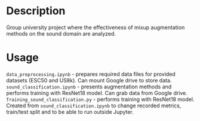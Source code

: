 # Description

Group university project where the effectiveness of mixup augmentation methods on the sound domain are analyzed.

# Usage 

`data_preprocessing.ipynb` - prepares required data files for provided datasets (ESC50 and US8k). Can mount Google drive to store data.  
`sound_classification.ipynb` - presents augmentation methods and performs training with ResNet18 model. Can grab data from Google drive.  
`Training_sound_classification.py` - performs training with ResNet18 model.  Created from `sound_classification.ipynb` to change recorded metrics, train/test split and to be able to run outside Jupyter.